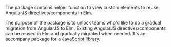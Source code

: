 The package contains helper function to view custom elements to reuse AngularJS directives/components in Elm.

The purpose of the package is to unlock teams who'd like to do a gradual migration from AngularJS to Elm.
Existing AngularJS directives/components can be reused in Elm and gradually migrated when needed.
It's an accompany package for a [JavaScript library](https://www.npmjs.com/package/@contasystemer/angularjs-custom-element).
